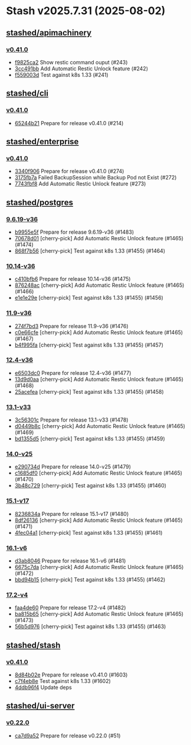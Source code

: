 # Stash v2025.7.31 (2025-08-02)


## [stashed/apimachinery](https://github.com/stashed/apimachinery)

### [v0.41.0](https://github.com/stashed/apimachinery/releases/tag/v0.41.0)

- [f9825ca2](https://github.com/stashed/apimachinery/commit/f9825ca2) Show restic command ouput (#243)
- [3cc491bb](https://github.com/stashed/apimachinery/commit/3cc491bb) Add Automatic Restic Unlock feature (#242)
- [f559003d](https://github.com/stashed/apimachinery/commit/f559003d) Test against k8s 1.33 (#241)



## [stashed/cli](https://github.com/stashed/cli)

### [v0.41.0](https://github.com/stashed/cli/releases/tag/v0.41.0)

- [65244b21](https://github.com/stashed/cli/commit/65244b21) Prepare for release v0.41.0 (#214)



## [stashed/enterprise](https://github.com/stashed/enterprise)

### [v0.41.0](https://github.com/stashed/enterprise/releases/tag/v0.41.0)

- [3340f906](https://github.com/stashed/enterprise/commit/3340f9060) Prepare for release v0.41.0 (#274)
- [3175fb7a](https://github.com/stashed/enterprise/commit/3175fb7a0) Failed BackupSession while Backup Pod not Exist (#272)
- [7743fbf8](https://github.com/stashed/enterprise/commit/7743fbf8c) Add Automatic Restic Unlock feature (#273)



## [stashed/postgres](https://github.com/stashed/postgres)

### [9.6.19-v36](https://github.com/stashed/postgres/releases/tag/9.6.19-v36)

- [b9955e5f](https://github.com/stashed/postgres/commit/b9955e5f) Prepare for release 9.6.19-v36 (#1483)
- [70678d01](https://github.com/stashed/postgres/commit/70678d01) [cherry-pick] Add Automatic Restic Unlock feature (#1465) (#1474)
- [868f7b56](https://github.com/stashed/postgres/commit/868f7b56) [cherry-pick] Test against k8s 1.33 (#1455) (#1464)


### [10.14-v36](https://github.com/stashed/postgres/releases/tag/10.14-v36)

- [c410bfb6](https://github.com/stashed/postgres/commit/c410bfb6) Prepare for release 10.14-v36 (#1475)
- [876248ac](https://github.com/stashed/postgres/commit/876248ac) [cherry-pick] Add Automatic Restic Unlock feature (#1465) (#1466)
- [e1e1e29e](https://github.com/stashed/postgres/commit/e1e1e29e) [cherry-pick] Test against k8s 1.33 (#1455) (#1456)


### [11.9-v36](https://github.com/stashed/postgres/releases/tag/11.9-v36)

- [274f7bd3](https://github.com/stashed/postgres/commit/274f7bd3) Prepare for release 11.9-v36 (#1476)
- [c0e66cfe](https://github.com/stashed/postgres/commit/c0e66cfe) [cherry-pick] Add Automatic Restic Unlock feature (#1465) (#1467)
- [b4f995fa](https://github.com/stashed/postgres/commit/b4f995fa) [cherry-pick] Test against k8s 1.33 (#1455) (#1457)


### [12.4-v36](https://github.com/stashed/postgres/releases/tag/12.4-v36)

- [e6503dc0](https://github.com/stashed/postgres/commit/e6503dc0) Prepare for release 12.4-v36 (#1477)
- [13d9d0aa](https://github.com/stashed/postgres/commit/13d9d0aa) [cherry-pick] Add Automatic Restic Unlock feature (#1465) (#1468)
- [25acefea](https://github.com/stashed/postgres/commit/25acefea) [cherry-pick] Test against k8s 1.33 (#1455) (#1458)


### [13.1-v33](https://github.com/stashed/postgres/releases/tag/13.1-v33)

- [3c56301c](https://github.com/stashed/postgres/commit/3c56301c) Prepare for release 13.1-v33 (#1478)
- [d0449b8c](https://github.com/stashed/postgres/commit/d0449b8c) [cherry-pick] Add Automatic Restic Unlock feature (#1465) (#1469)
- [bd1355d5](https://github.com/stashed/postgres/commit/bd1355d5) [cherry-pick] Test against k8s 1.33 (#1455) (#1459)


### [14.0-v25](https://github.com/stashed/postgres/releases/tag/14.0-v25)

- [e290734d](https://github.com/stashed/postgres/commit/e290734d) Prepare for release 14.0-v25 (#1479)
- [c1685df0](https://github.com/stashed/postgres/commit/c1685df0) [cherry-pick] Add Automatic Restic Unlock feature (#1465) (#1470)
- [3b48c729](https://github.com/stashed/postgres/commit/3b48c729) [cherry-pick] Test against k8s 1.33 (#1455) (#1460)


### [15.1-v17](https://github.com/stashed/postgres/releases/tag/15.1-v17)

- [8236834a](https://github.com/stashed/postgres/commit/8236834a) Prepare for release 15.1-v17 (#1480)
- [8df26136](https://github.com/stashed/postgres/commit/8df26136) [cherry-pick] Add Automatic Restic Unlock feature (#1465) (#1471)
- [4fec04a1](https://github.com/stashed/postgres/commit/4fec04a1) [cherry-pick] Test against k8s 1.33 (#1455) (#1461)


### [16.1-v6](https://github.com/stashed/postgres/releases/tag/16.1-v6)

- [d3ab8046](https://github.com/stashed/postgres/commit/d3ab8046) Prepare for release 16.1-v6 (#1481)
- [6675c7da](https://github.com/stashed/postgres/commit/6675c7da) [cherry-pick] Add Automatic Restic Unlock feature (#1465) (#1472)
- [bbd94b15](https://github.com/stashed/postgres/commit/bbd94b15) [cherry-pick] Test against k8s 1.33 (#1455) (#1462)


### [17.2-v4](https://github.com/stashed/postgres/releases/tag/17.2-v4)

- [faa4de60](https://github.com/stashed/postgres/commit/faa4de60) Prepare for release 17.2-v4 (#1482)
- [ba815b65](https://github.com/stashed/postgres/commit/ba815b65) [cherry-pick] Add Automatic Restic Unlock feature (#1465) (#1473)
- [56b5d976](https://github.com/stashed/postgres/commit/56b5d976) [cherry-pick] Test against k8s 1.33 (#1455) (#1463)



## [stashed/stash](https://github.com/stashed/stash)

### [v0.41.0](https://github.com/stashed/stash/releases/tag/v0.41.0)

- [8d84b02e](https://github.com/stashed/stash/commit/8d84b02ed) Prepare for release v0.41.0 (#1603)
- [c7f4eb8e](https://github.com/stashed/stash/commit/c7f4eb8ef) Test against k8s 1.33 (#1602)
- [4ddb96f4](https://github.com/stashed/stash/commit/4ddb96f4e) Update deps



## [stashed/ui-server](https://github.com/stashed/ui-server)

### [v0.22.0](https://github.com/stashed/ui-server/releases/tag/v0.22.0)

- [ca7d9a52](https://github.com/stashed/ui-server/commit/ca7d9a52) Prepare for release v0.22.0 (#51)



